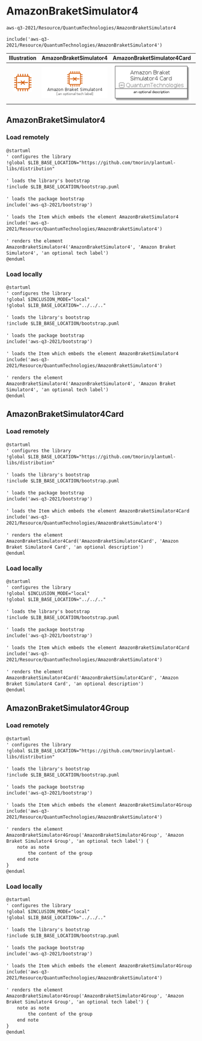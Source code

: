 # AmazonBraketSimulator4


```text
aws-q3-2021/Resource/QuantumTechnologies/AmazonBraketSimulator4
```

```text
include('aws-q3-2021/Resource/QuantumTechnologies/AmazonBraketSimulator4')
```



| Illustration | AmazonBraketSimulator4 | AmazonBraketSimulator4Card | AmazonBraketSimulator4Group |
| :---: | :---: | :---: | :---: |
| ![illustration for Illustration](../../../aws-q3-2021/Resource/QuantumTechnologies/AmazonBraketSimulator4.png) | ![illustration for AmazonBraketSimulator4](../../../aws-q3-2021/Resource/QuantumTechnologies/AmazonBraketSimulator4.Local.png) | ![illustration for AmazonBraketSimulator4Card](../../../aws-q3-2021/Resource/QuantumTechnologies/AmazonBraketSimulator4Card.Local.png) | ![illustration for AmazonBraketSimulator4Group](../../../aws-q3-2021/Resource/QuantumTechnologies/AmazonBraketSimulator4Group.Local.png) |




## AmazonBraketSimulator4

### Load remotely
```plantuml
@startuml
' configures the library
!global $LIB_BASE_LOCATION="https://github.com/tmorin/plantuml-libs/distribution"

' loads the library's bootstrap
!include $LIB_BASE_LOCATION/bootstrap.puml

' loads the package bootstrap
include('aws-q3-2021/bootstrap')

' loads the Item which embeds the element AmazonBraketSimulator4
include('aws-q3-2021/Resource/QuantumTechnologies/AmazonBraketSimulator4')

' renders the element
AmazonBraketSimulator4('AmazonBraketSimulator4', 'Amazon Braket Simulator4', 'an optional tech label')
@enduml
```

### Load locally
```plantuml
@startuml
' configures the library
!global $INCLUSION_MODE="local"
!global $LIB_BASE_LOCATION="../../.."

' loads the library's bootstrap
!include $LIB_BASE_LOCATION/bootstrap.puml

' loads the package bootstrap
include('aws-q3-2021/bootstrap')

' loads the Item which embeds the element AmazonBraketSimulator4
include('aws-q3-2021/Resource/QuantumTechnologies/AmazonBraketSimulator4')

' renders the element
AmazonBraketSimulator4('AmazonBraketSimulator4', 'Amazon Braket Simulator4', 'an optional tech label')
@enduml
```

## AmazonBraketSimulator4Card

### Load remotely
```plantuml
@startuml
' configures the library
!global $LIB_BASE_LOCATION="https://github.com/tmorin/plantuml-libs/distribution"

' loads the library's bootstrap
!include $LIB_BASE_LOCATION/bootstrap.puml

' loads the package bootstrap
include('aws-q3-2021/bootstrap')

' loads the Item which embeds the element AmazonBraketSimulator4Card
include('aws-q3-2021/Resource/QuantumTechnologies/AmazonBraketSimulator4')

' renders the element
AmazonBraketSimulator4Card('AmazonBraketSimulator4Card', 'Amazon Braket Simulator4 Card', 'an optional description')
@enduml
```

### Load locally
```plantuml
@startuml
' configures the library
!global $INCLUSION_MODE="local"
!global $LIB_BASE_LOCATION="../../.."

' loads the library's bootstrap
!include $LIB_BASE_LOCATION/bootstrap.puml

' loads the package bootstrap
include('aws-q3-2021/bootstrap')

' loads the Item which embeds the element AmazonBraketSimulator4Card
include('aws-q3-2021/Resource/QuantumTechnologies/AmazonBraketSimulator4')

' renders the element
AmazonBraketSimulator4Card('AmazonBraketSimulator4Card', 'Amazon Braket Simulator4 Card', 'an optional description')
@enduml
```

## AmazonBraketSimulator4Group

### Load remotely
```plantuml
@startuml
' configures the library
!global $LIB_BASE_LOCATION="https://github.com/tmorin/plantuml-libs/distribution"

' loads the library's bootstrap
!include $LIB_BASE_LOCATION/bootstrap.puml

' loads the package bootstrap
include('aws-q3-2021/bootstrap')

' loads the Item which embeds the element AmazonBraketSimulator4Group
include('aws-q3-2021/Resource/QuantumTechnologies/AmazonBraketSimulator4')

' renders the element
AmazonBraketSimulator4Group('AmazonBraketSimulator4Group', 'Amazon Braket Simulator4 Group', 'an optional tech label') {
    note as note
        the content of the group
    end note
}
@enduml
```

### Load locally
```plantuml
@startuml
' configures the library
!global $INCLUSION_MODE="local"
!global $LIB_BASE_LOCATION="../../.."

' loads the library's bootstrap
!include $LIB_BASE_LOCATION/bootstrap.puml

' loads the package bootstrap
include('aws-q3-2021/bootstrap')

' loads the Item which embeds the element AmazonBraketSimulator4Group
include('aws-q3-2021/Resource/QuantumTechnologies/AmazonBraketSimulator4')

' renders the element
AmazonBraketSimulator4Group('AmazonBraketSimulator4Group', 'Amazon Braket Simulator4 Group', 'an optional tech label') {
    note as note
        the content of the group
    end note
}
@enduml
```

